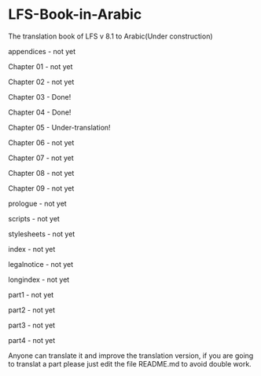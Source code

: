 # LFS-Book-in-Arabic
The translation book of LFS v 8.1 to Arabic(Under construction)

appendices - not yet

Chapter 01 - not yet

Chapter 02 - not yet

Chapter 03 - Done!

Chapter 04 - Done!

Chapter 05 - Under-translation!

Chapter 06 - not yet

Chapter 07 - not yet

Chapter 08 - not yet

Chapter 09 - not yet

prologue - not yet

scripts - not yet

stylesheets - not yet

index - not yet

legalnotice - not yet

longindex - not yet

part1 - not yet

part2 - not yet

part3 - not yet

part4 - not yet

Anyone can translate it and improve the translation version, if you are going to translat a part please just edit the file README.md to avoid double work.
